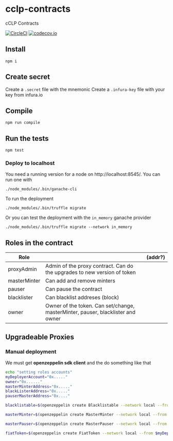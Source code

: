 # cclp-contracts
cCLP Contracts

[![CircleCI](https://circleci.com/gh/cclp-project/cclp-contracts.svg?style=svg)](https://circleci.com/gh/cclp-project/cclp-contracts)
[![codecov.io](https://codecov.io/gh/cclp-project/cclp-contracts/branch/master/graphs/badge.svg?branch=master)](http://codecov.io/github/cclp-project/cclp-contracts?branch=master)


## Install

```
npm i
```

## Create secret
Create a `.secret` file with the mnemonic
Create a `.infura-key` file with your key from infura.io

## Compile
```
npm run compile
```

## Run the tests
```
npm test
```

### Deploy to localhost
You need a running version for a node on http://localhost:8545/. You can run one with 
```
./node_modules/.bin/ganache-cli
```

To run the deployment

```
./node_modules/.bin/truffle migrate
```

Or you can test the deployment with the `in_memory` ganache provider
```
./node_modules/.bin/truffle migrate --network in_memory
```

## Roles in the contract
| Role          |                  | (addr?) | 
|---------------|------------------|---------------------|
| proxyAdmin    | Admin of the proxy contract. Can do the upgrades to new version of token | |
| masterMinter  | Can add and remove minters | |
| pauser        | Can pause the contract     | |
| blacklister   | Can blacklist addreses (block) | |
| owner         | Owner of the token. Can set/change, masterMinter, pauser, blacklister and owner ||



## Upgradeable Proxies 

### Manual deployment 

We must get **openzeppelin sdk client** and the do something like that

```bash
echo "setting roles accounts"
myDeployerAccount="0x....."
owner="0x......"
masterMinterAddress="0x....."
blackListerAddress="0x....."
pauserMasterAddress="0x...."

blacklistable=$(openzeppelin create Blacklistable --network local --from $myDeployerAccount --init initialize --args "$blackListerAddress,$owner")

masterMinter=$(openzeppelin create MasterMinter --network local --from $myDeployerAccount --init initialize --args "$masterMinterAddress,$owner")

masterPauser=$(openzeppelin create MasterPauser --network local --from $myDeployerAccount --init initialize --args "$pauserMasterAddress,$owner")

fiatToken=$(openzeppelin create FiatToken --network local --from $myDeployerAccount --init initialize --args "\"cCLP Fiat Token\",\"cCLP\",18,$masterMinter,$blacklistable,$masterPauser,$owner")
```